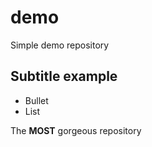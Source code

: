 # demo
Simple demo repository

## Subtitle example

- Bullet 
- List

The **MOST** gorgeous repository
